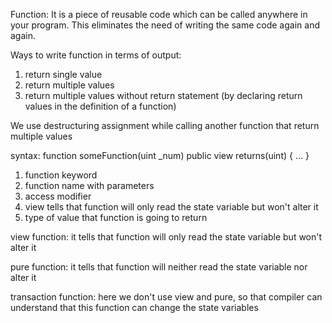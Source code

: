 Function: It is a piece of reusable code which can be called anywhere in your program. This eliminates the need of writing the same code again and again.

Ways to write function in terms of output:
1. return single value
2. return multiple values
3. return multiple values without return statement (by declaring return values in the definition of a function)

We use destructuring assignment while calling another function that return multiple values

syntax: function someFunction(uint _num) public view returns(uint) { ... }
1. function keyword
2. function name with parameters
3. access modifier
4. view tells that function will only read the state variable but won't alter it
5. type of value that function is going to return

view function: it tells that function will only read the state variable but won't alter it

pure function: it tells that function will neither read the state variable nor alter it

transaction function: here we don't use view and pure, so that compiler can understand that this function can change the state variables